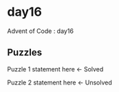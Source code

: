 day16
==============================

Advent of Code : day16

Puzzles
------------
Puzzle 1 statement here <- Solved

Puzzle 2 statement here <- Unsolved
